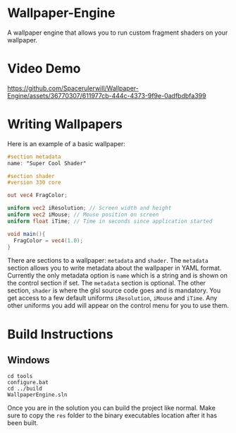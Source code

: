 # Wallpaper-Engine
A wallpaper engine that allows you to run custom fragment shaders on your wallpaper.

# Video Demo
https://github.com/Spacerulerwill/Wallpaper-Engine/assets/36770307/611977cb-444c-4373-9f9e-0adfbdbfa399

# Writing Wallpapers

Here is an example of a basic wallpaper:

```glsl
#section metadata
name: "Super Cool Shader"

#section shader
#version 330 core

out vec4 FragColor;

uniform vec2 iResolution; // Screen width and height
uniform vec2 iMouse; // Mouse position on screen
uniform float iTime; // Time in seconds since application started

void main(){
  FragColor = vec4(1.0);
}
```

There are sections to a wallpaper: `metadata` and `shader`. The `metadata` section allows you to write metadata about the wallpaper in YAML format. Currently the only
metadata option is `name` which is a string and is shown on the control section if set. The `metadata` section is optional. The other section, `shader` is where the glsl 
source code goes and is mandatory. You get access to a few default uniforms `iResolution`, `iMouse` and `iTime`. Any other uniforms you add will appear on the control menu
for you to use them.

# Build Instructions

## Windows 
    cd tools
    configure.bat
    cd ../build
    WallpaperEngine.sln
Once you are in the solution you can build the project like normal. Make sure to copy the ```res``` folder to the binary executables location after it has been built.

